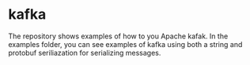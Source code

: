 # kafka
The repository shows examples of how to you Apache kafak.
In the examples folder, you can see examples of kafka using both a string and protobuf seriliazation for serializing messages.
